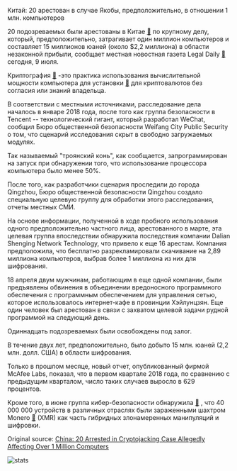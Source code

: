 Китай: 20 арестован в случае Якобы, предположительно, в отношении 1 млн. компьютеров

20 подозреваемых были арестованы в Китае  [🔗](https://cointelegraph.com/tags/china)  по крупному делу, который, предположительно, затрагивает один миллион компьютеров и составляет 15 миллионов юаней (около $2,2 миллиона) в области незаконной прибыли, сообщает местная новостная газета Legal Daily  [🔗](http://www.legaldaily.com.cn/index/content/2018-07/09/content_7589087.htm?node=20908)  сегодня, 9 июля.

Криптография  [🔗](https://cointelegraph.com/news/the-ethics-of-cryptojacking-rampant-malware-or-ad-free-internet) -это практика использования вычислительной мощности компьютера для установки  [🔗](https://cointelegraph.com/tags/bitcoin-mining)  для криптовалютов без согласия или знаний владельца.

В соответствии с местными источниками, расследование дела началось в январе 2018 года, после того как группа безопасности в Tencent -- технологический гигант, который разработал WeChat, сообщил Бюро общественной безопасности Weifang City Public Security о том, что сценарий исследования скрыт в свободно загружаемых модулях.

Так называемый "троянский конь", как сообщается, запрограммирован на запуск при обнаружении того, что использование процессора компьютера было менее 50%.

После того, как разработчики сценария проследили до города Qingzhou, Бюро общественной безопасности Qingzhou создало специальную целевую группу для обработки этого расследования, отчеты местных СМИ.

На основе информации, полученной в ходе пробного использования одного предположительно частного лица, арестованного в марте, эта целевая группа впоследствии обнаружила последствия компании Dalian Shenging Network Technology, что привело к еще 16 арестам. Компания предположила, что бесплатно разрекламировали скачивание на 2,89 миллиона компьютеров, выбрав более 1 миллиона из них для шифрования.

18 апреля двум мужчинам, работающим в еще одной компании, были предъявлены обвинения в объединении вредоносного программного обеспечения с программным обеспечением для управления сетью, которое использовалось интернет-кафе в провинции Хэйлунцзян. Еще один человек был арестован в связи с захватом целевой задачи рудной программой на следующий день.

Одиннадцать подозреваемых были освобождены под залог.

В течение двух лет, предположительно, было добыто 15 млн. юаней (2,2 млн. долл. США) в области шифрования.

Только в прошлом месяце, новый отчет, опубликованный фирмой McAfee Labs, показал, что в первом квартале 2018 года, по сравнению с предыдущим кварталом, число таких случаев выросло в 629 процентов.

Кроме того, в июне группа кибер-безопасности обнаружила  [🔗](https://cointelegraph.com/news/operation-prowli-malware-infects-over-40-000-machines-which-were-used-for-crypto-mining) , что 40 000 000 устройств в различных отраслях были зараженными шахтром Monero  [🔗](https://cointelegraph.com/tags/monero)  (XMR) как часть гибридных злонамеренных манипуляций и шифровки.

Original source: [China: 20 Arrested in Cryptojacking Case Allegedly Affecting Over 1 Million Computers](https://cointelegraph.com/news/china-20-arrested-in-cryptojacking-case-allegedly-affecting-over-1-million-computers)

![stats](https://c.statcounter.com/11760860/0/a89fa40b/1/ "stats")
